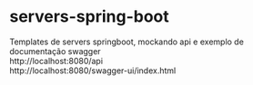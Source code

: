 # servers-spring-boot
Templates de servers springboot, mockando api e exemplo de documentação swagger
<br>
http://localhost:8080/api
<br>
http://localhost:8080/swagger-ui/index.html
